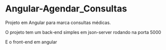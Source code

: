 # Angular-Agendar_Consultas
Projeto em Angular para marca consultas médicas.

O projeto tem um back-end simples em json-server rodando na porta 5000

E o front-end em angular

